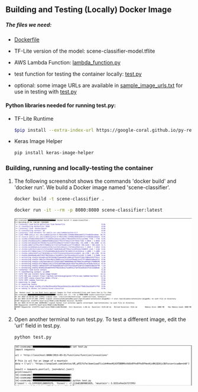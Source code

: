 ## Building and Testing (Locally) Docker Image

##### The files we need:  

- [Dockerfile](Dockerfile)  

- TF-Lite version of the model: scene-classifier-model.tflite 

- AWS Lambda Function: [lambda_function.py](lambda_function.py)

- test function for testing the container locally: [test.py](test.py)

- optional: some image URLs are available in [sample\_image\_urls.txt](sample_image_urls.txt) for use in testing with [test.py](test.py)

#### Python libraries needed for running test.py: 

- TF-Lite Runtime

    ```bash
    $pip install --extra-index-url https://google-coral.github.io/py-repo/ tflite_runtime
    ```
- Keras Image Helper

    ```bash
    pip install keras-image-helper
    ```

### Building, running and locally-testing the container

1. The following screenshot shows the commands 'docker build' and 'docker run'.  We build a Docker image named 'scene-classifier'.

    ```bash
    docker build -t scene-classifier .
    ```
    ```bash
    docker run -it --rm -p 8080:8080 scene-classifier:latest
    ```

    ![docker_build_run](images/docker-build-run-img.jpg)

2. Open another terminal to run test.py.  To test a different image, edit the 'url' field in test.py.

    ```bash
    python test.py
    ```
    ![test_local_container](images/test-local-docker-img.jpg)




